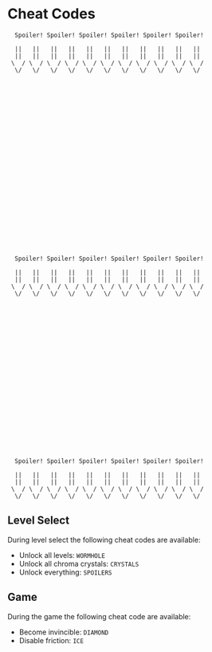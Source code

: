 Cheat Codes
===========




```
  Spoiler! Spoiler! Spoiler! Spoiler! Spoiler! Spoiler!

  ||   ||   ||   ||   ||   ||   ||   ||   ||   ||   || 
  ||   ||   ||   ||   ||   ||   ||   ||   ||   ||   || 
 \  / \  / \  / \  / \  / \  / \  / \  / \  / \  / \  /
  \/   \/   \/   \/   \/   \/   \/   \/   \/   \/   \/ 


























  Spoiler! Spoiler! Spoiler! Spoiler! Spoiler! Spoiler!

  ||   ||   ||   ||   ||   ||   ||   ||   ||   ||   || 
  ||   ||   ||   ||   ||   ||   ||   ||   ||   ||   || 
 \  / \  / \  / \  / \  / \  / \  / \  / \  / \  / \  /
  \/   \/   \/   \/   \/   \/   \/   \/   \/   \/   \/ 























  Spoiler! Spoiler! Spoiler! Spoiler! Spoiler! Spoiler!

  ||   ||   ||   ||   ||   ||   ||   ||   ||   ||   || 
  ||   ||   ||   ||   ||   ||   ||   ||   ||   ||   || 
 \  / \  / \  / \  / \  / \  / \  / \  / \  / \  / \  /
  \/   \/   \/   \/   \/   \/   \/   \/   \/   \/   \/ 

```


## Level Select

During level select the following cheat codes are available:

- Unlock all levels: `WORMHOLE`
- Unlock all chroma crystals: `CRYSTALS`
- Unlock everything: `SPOILERS`

## Game 

During the game the following cheat code are available:

- Become invincible: `DIAMOND`
- Disable friction: `ICE`